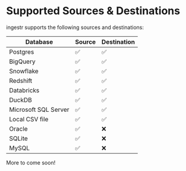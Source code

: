 # Supported Sources & Destinations
ingestr supports the following sources and destinations:

| Database             | Source | Destination |
|----------------------|--------|-------------|
| Postgres             | ✅      | ✅         |
| BigQuery             | ✅      | ✅         |
| Snowflake            | ✅      | ✅         |
| Redshift             | ✅      | ✅         |
| Databricks           | ✅      | ✅         |
| DuckDB               | ✅      | ✅         |
| Microsoft SQL Server | ✅      | ✅         |
| Local CSV file       | ✅      | ✅         |
| Oracle               | ✅      | ❌         |
| SQLite               | ✅      | ❌         |
| MySQL                | ✅      | ❌         |

More to come soon!
